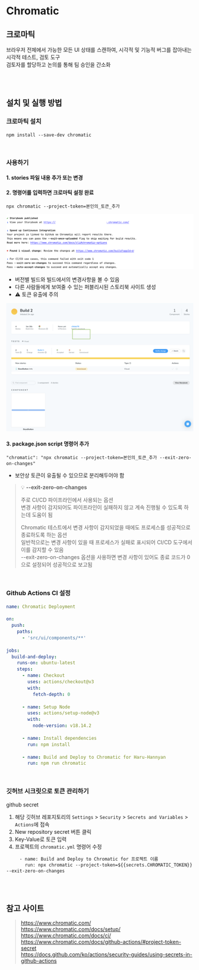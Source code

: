 # Chromatic

## 크로마틱

브라우저 전체에서 가능한 모든 UI 상태를 스캔하여, 시각적 및 기능적 버그를 잡아내는 시각적 테스트, 검토 도구  
검토자를 할당하고 논의를 통해 팀 승인을 간소화

<br><br>

## 설치 및 실행 방법

### 크로마틱 설치

```
npm install --save-dev chromatic
```

<br>

### 사용하기

#### 1. stories 파일 내용 추가 또는 변경

#### 2. 명령어를 입력하면 크로마틱 설정 완료

```
npx chromatic --project-token=본인의_토큰_추가
```

![](../Images/크로마틱설정1.png)

* 버전별 빌드와 빌드에서의 변경사항을 볼 수 있음 
* 다른 사람들에게 보여줄 수 있는 퍼블리시된 스토리북 사이트 생성
* ⚠️ 토큰 유출에 주의

![](../Images/크로마틱설정2.png)

#### 3. package.json script 명령어 추가

```
"chromatic": "npx chromatic --project-token=본인의_토큰_추가 --exit-zero-on-changes"
```

* 보안상 토큰이 유출될 수 있으므로 분리해두어야 함 

> 💡 **--exit-zero-on-changes** 
>    
> 주로 CI/CD 파이프라인에서 사용되는 옵션   
> 변경 사항이 감지되어도 파이프라인이 실패하지 않고 계속 진행될 수 있도록 하는데 도움이 됨  
> 
> Chromatic 테스트에서 변경 사항이 감지되었을 때에도 프로세스를 성공적으로 종료하도록 하는 옵션  
> 일반적으로는 변경 사항이 있을 때 프로세스가 실패로 표시되어 CI/CD 도구에서 이를 감지할 수 있음    
> --exit-zero-on-changes 옵션을 사용하면 변경 사항이 있어도 종료 코드가 0으로 설정되어 성공적으로 보고됨   

<br>

### Github Actions CI 설정 

```yaml
name: Chromatic Deployment

on:
  push:
    paths:
      - 'src/ui/components/**'

jobs:
  build-and-deploy:
    runs-on: ubuntu-latest
    steps:
      - name: Checkout
        uses: actions/checkout@v3
        with:
          fetch-depth: 0

      - name: Setup Node
        uses: actions/setup-node@v3
        with:
          node-version: v18.14.2

      - name: Install dependencies
        run: npm install

      - name: Build and Deploy to Chromatic for Haru-Hannyan
        run: npm run chromatic 
```

<br>

### 깃허브 시크릿으로 토큰 관리하기

github secret

1. 해당 깃허브 레포지토리의 `Settings` > `Security` > `Secrets and Variables` > `Actions`에 접속
2. New repository secret 버튼 클릭
3. Key-Value로 토큰 입력
4. 프로젝트의 `chromatic.yml` 명령어 수정

```
     - name: Build and Deploy to Chromatic for 프로젝트 이름
       run: npx chromatic --project-token=${{secrets.CHROMATIC_TOKEN}} --exit-zero-on-changes
```

<br><br>

## 참고 사이트

> https://www.chromatic.com/  
> https://www.chromatic.com/docs/setup/  
> https://www.chromatic.com/docs/ci/   
> https://www.chromatic.com/docs/github-actions/#project-token-secret  
> https://docs.github.com/ko/actions/security-guides/using-secrets-in-github-actions
